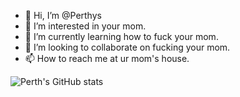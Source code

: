 - 👋 Hi, I’m @Perthys
- 👀 I’m interested in your mom.
- 🌱 I’m currently learning how to fuck your mom.
- 💞️ I’m looking to collaborate on fucking your mom.
- 📫 How to reach me at ur mom's house.

![Perth's GitHub stats](https://github-readme-stats.vercel.app/api?username=Perthys&show_icons=true&theme=radical)

<!---
Perthys/Perthys is a ✨ special ✨ repository because its `README.md` (this file) appears on your GitHub profile.
You can click the Preview link to take a look at your changes.
--->
